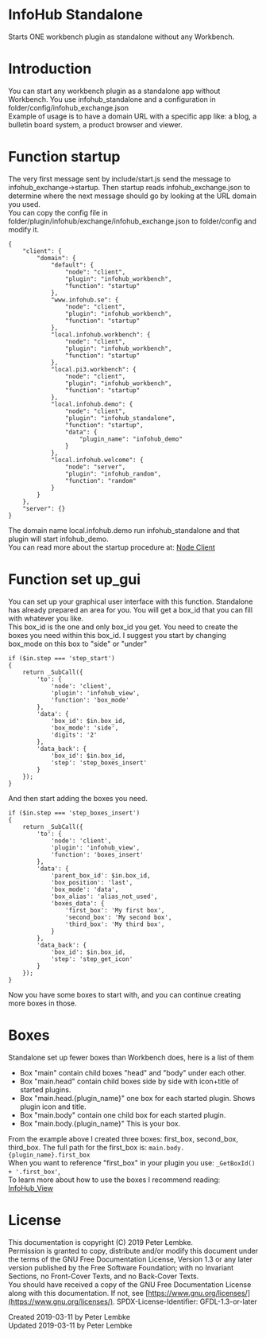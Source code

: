 # InfoHub Standalone

Starts ONE workbench plugin as standalone without any Workbench.

# Introduction

You can start any workbench plugin as a standalone app without Workbench. You use infohub_standalone and a
configuration in folder/config/infohub_exchange.json  
Example of usage is to have a domain URL with a specific app like: a blog, a bulletin board system, a product browser
and viewer.

# Function startup

The very first message sent by include/start.js send the message to infohub_exchange->startup. Then startup reads
infohub_exchange.json to determine where the next message should go by looking at the URL domain you used.  
You can copy the config file in folder/plugin/infohub/exchange/infohub_exchange.json to folder/config and modify it.

```
{
    "client": {
        "domain": {
            "default": {
                "node": "client",
                "plugin": "infohub_workbench",
                "function": "startup"
            },
            "www.infohub.se": {
                "node": "client",
                "plugin": "infohub_workbench",
                "function": "startup"
            },
            "local.infohub.workbench": {
                "node": "client",
                "plugin": "infohub_workbench",
                "function": "startup"
            },
            "local.pi3.workbench": {
                "node": "client",
                "plugin": "infohub_workbench",
                "function": "startup"
            },
            "local.infohub.demo": {
                "node": "client",
                "plugin": "infohub_standalone",
                "function": "startup",
                "data": {
                    "plugin_name": "infohub_demo"
                }
            },
            "local.infohub.welcome": {
                "node": "server",
                "plugin": "infohub_random",
                "function": "random"
            }
        }
    },
    "server": {}
}
```

The domain name local.infohub.demo run infohub_standalone and that plugin will start infohub_demo.  
You can read more about the startup procedure at: [Node Client](main,node_client)

# Function set up_gui

You can set up your graphical user interface with this function. Standalone has already prepared an area for you. You
will get a box_id that you can fill with whatever you like.  
This box_id is the one and only box_id you get. You need to create the boxes you need within this box_id. I suggest you
start by changing box_mode on this box to "side" or "under"

```
if ($in.step === 'step_start')
{
    return _SubCall({
        'to': {
            'node': 'client',
            'plugin': 'infohub_view',
            'function': 'box_mode'
        },
        'data': {
            'box_id': $in.box_id,
            'box_mode': 'side',
            'digits': '2'
        },
        'data_back': {
            'box_id': $in.box_id,
            'step': 'step_boxes_insert'
        }
    });
}
```

And then start adding the boxes you need.

```
if ($in.step === 'step_boxes_insert')
{
    return _SubCall({
        'to': {
            'node': 'client',
            'plugin': 'infohub_view',
            'function': 'boxes_insert'
        },
        'data': {
            'parent_box_id': $in.box_id,
            'box_position': 'last',
            'box_mode': 'data',
            'box_alias': 'alias_not_used',
            'boxes_data': {
                'first_box': 'My first box',
                'second_box': 'My second box',
                'third_box': 'My third box',
            }
        },
        'data_back': {
            'box_id': $in.box_id,
            'step': 'step_get_icon'
        }
    });
}
```

Now you have some boxes to start with, and you can continue creating more boxes in those.

# Boxes

Standalone set up fewer boxes than Workbench does, here is a list of them

* Box "main" contain child boxes "head" and "body" under each other.
* Box "main.head" contain child boxes side by side with icon+title of started plugins.
* Box "main.head.{plugin_name}" one box for each started plugin. Shows plugin icon and title.
* Box "main.body" contain one child box for each started plugin.
* Box "main.body.{plugin_name}" This is your box.

From the example above I created three boxes: first_box, second_box, third_box. The full path for the first_box
is: `main.body.{plugin_name}.first_box`  
When you want to reference "first_box" in your plugin you use: `_GetBoxId() + '.first_box'`,  
To learn more about how to use the boxes I recommend reading: [InfoHub_View](plugin,infohub_view)

# License

This documentation is copyright (C) 2019 Peter Lembke.  
Permission is granted to copy, distribute and/or modify this document under the terms of the GNU Free Documentation
License, Version 1.3 or any later version published by the Free Software Foundation; with no Invariant Sections, no
Front-Cover Texts, and no Back-Cover Texts.  
You should have received a copy of the GNU Free Documentation License along with this documentation. If not,
see [https://www.gnu.org/licenses/](https://www.gnu.org/licenses/). SPDX-License-Identifier: GFDL-1.3-or-later

Created 2019-03-11 by Peter Lembke  
Updated 2019-03-11 by Peter Lembke  
